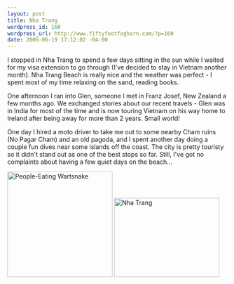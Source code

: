 ```yaml
--- 
layout: post
title: Nha Trang
wordpress_id: 160
wordpress_url: http://www.fiftyfootfoghorn.com/?p=160
date: 2006-06-19 17:12:02 -04:00
---
```

I stopped in Nha Trang to spend a few days sitting in the sun while I waited for my visa extension to go through (I've decided to stay in Vietnam another month). Nha Trang Beach is really nice and the weather was perfect - I spent most of my time relaxing on the sand, reading books.

One afternoon I ran into Glen, someone I met in Franz Josef, New Zealand a few months ago. We exchanged stories about our recent travels - Glen was in India for most of the time and is now touring Vietnam on his way home to Ireland after being away for more than 2 years. Small world!

One day I hired a moto driver to take me out to some nearby Cham ruins (No Pagar Cham) and an old pagoda, and I spent another day doing a couple fun dives near some islands off the coast. The city is pretty touristy so it didn't stand out as one of the best stops so far. Still, I've got no complaints about having a few quiet days on the beach...

<a href="http://flickr.com/photos/fiftyfeet/169422966"><img src="http://static.flickr.com/69/169422966_90bfba0812_m.jpg" width="240" height="240" alt="People-Eating Wartsnake" border="0" /></a> <a href="http://flickr.com/photos/fiftyfeet/168643116"><img src="http://static.flickr.com/63/168643116_182d974e9b_m.jpg" width="240" height="180" alt="Nha Trang" border="0" /></a> 
